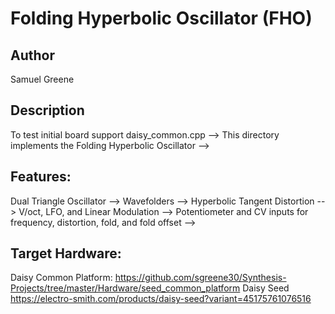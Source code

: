 # Folding Hyperbolic Oscillator (FHO)

## Author

Samuel Greene

## Description

To test initial board support daisy_common.cpp -->
This directory implements the Folding Hyperbolic Oscillator -->

## Features:
Dual Triangle Oscillator -->
Wavefolders -->
Hyperbolic Tangent Distortion -->
V/oct, LFO, and Linear Modulation -->
Potentiometer and CV inputs for frequency, distortion, fold, and fold offset -->

## Target Hardware:
Daisy Common Platform: https://github.com/sgreene30/Synthesis-Projects/tree/master/Hardware/seed_common_platform
Daisy Seed https://electro-smith.com/products/daisy-seed?variant=45175761076516


